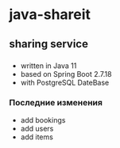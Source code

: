 # java-shareit
## sharing service
### 
* written in Java 11
* based on Spring Boot 2.7.18
* with PostgreSQL DateBase

### Последние изменения
* add bookings 
* add users
* add items
